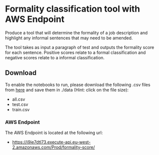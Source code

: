 # Formality classification tool with AWS Endpoint

Produce a tool that will determine the formality of a job description and highlight any informal sentences that may need to be amended.

The tool takes as input a paragraph of test and outputs the formality score for each sentence. Positive scores relate to a formal classification and negative scores relate to a informal classification.

## Download

To enable the notebooks to run, please download the following .csv files from [here](https://huggingface.co/datasets/osyvokon/pavlick-formality-scores/tree/main) and save them in ./data (Hint: click on the file size):
- all.csv
- test.csv
- train.csv

### AWS Endpoint

The AWS Endpoint is located at the following url:
- https://i9ie7dtl73.execute-api.eu-west-2.amazonaws.com/Prod/formality-score/